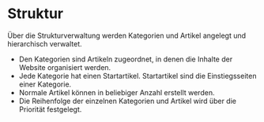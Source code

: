 # Struktur

Über die Strukturverwaltung werden Kategorien und Artikel angelegt und hierarchisch verwaltet.

- Den Kategorien sind Artikeln zugeordnet, in denen die Inhalte der Website organisiert werden. 
- Jede Kategorie hat einen Startartikel. Startartikel sind die Einstiegsseiten einer Kategorie. 
- Normale Artikel können in beliebiger Anzahl erstellt werden. 
- Die Reihenfolge der einzelnen Kategorien und Artikel wird über die Priorität festgelegt.
